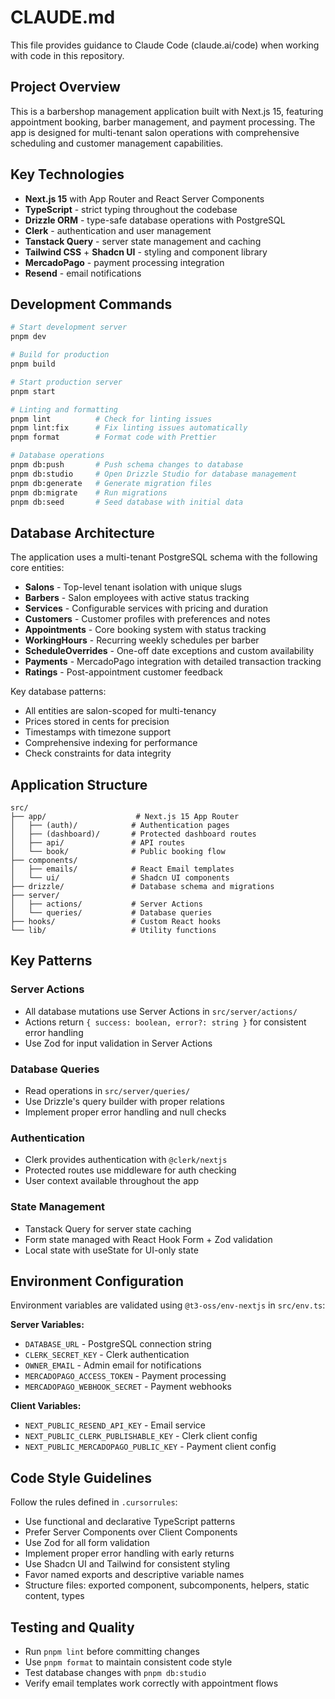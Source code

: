 # CLAUDE.md

This file provides guidance to Claude Code (claude.ai/code) when working with code in this repository.

## Project Overview

This is a barbershop management application built with Next.js 15, featuring appointment booking, barber management, and payment processing. The app is designed for multi-tenant salon operations with comprehensive scheduling and customer management capabilities.

## Key Technologies

- **Next.js 15** with App Router and React Server Components
- **TypeScript** - strict typing throughout the codebase
- **Drizzle ORM** - type-safe database operations with PostgreSQL
- **Clerk** - authentication and user management
- **Tanstack Query** - server state management and caching
- **Tailwind CSS** + **Shadcn UI** - styling and component library
- **MercadoPago** - payment processing integration
- **Resend** - email notifications

## Development Commands

```bash
# Start development server
pnpm dev

# Build for production
pnpm build

# Start production server
pnpm start

# Linting and formatting
pnpm lint          # Check for linting issues
pnpm lint:fix      # Fix linting issues automatically
pnpm format        # Format code with Prettier

# Database operations
pnpm db:push       # Push schema changes to database
pnpm db:studio     # Open Drizzle Studio for database management
pnpm db:generate   # Generate migration files
pnpm db:migrate    # Run migrations
pnpm db:seed       # Seed database with initial data
```

## Database Architecture

The application uses a multi-tenant PostgreSQL schema with the following core entities:

- **Salons** - Top-level tenant isolation with unique slugs
- **Barbers** - Salon employees with active status tracking
- **Services** - Configurable services with pricing and duration
- **Customers** - Customer profiles with preferences and notes
- **Appointments** - Core booking system with status tracking
- **WorkingHours** - Recurring weekly schedules per barber
- **ScheduleOverrides** - One-off date exceptions and custom availability
- **Payments** - MercadoPago integration with detailed transaction tracking
- **Ratings** - Post-appointment customer feedback

Key database patterns:
- All entities are salon-scoped for multi-tenancy
- Prices stored in cents for precision
- Timestamps with timezone support
- Comprehensive indexing for performance
- Check constraints for data integrity

## Application Structure

```
src/
├── app/                    # Next.js 15 App Router
│   ├── (auth)/            # Authentication pages
│   ├── (dashboard)/       # Protected dashboard routes
│   ├── api/               # API routes
│   └── book/              # Public booking flow
├── components/
│   ├── emails/            # React Email templates
│   └── ui/                # Shadcn UI components
├── drizzle/               # Database schema and migrations
├── server/
│   ├── actions/           # Server Actions
│   └── queries/           # Database queries
├── hooks/                 # Custom React hooks
└── lib/                   # Utility functions
```

## Key Patterns

### Server Actions
- All database mutations use Server Actions in `src/server/actions/`
- Actions return `{ success: boolean, error?: string }` for consistent error handling
- Use Zod for input validation in Server Actions

### Database Queries
- Read operations in `src/server/queries/`
- Use Drizzle's query builder with proper relations
- Implement proper error handling and null checks

### Authentication
- Clerk provides authentication with `@clerk/nextjs`
- Protected routes use middleware for auth checking
- User context available throughout the app

### State Management
- Tanstack Query for server state caching
- Form state managed with React Hook Form + Zod validation
- Local state with useState for UI-only state

## Environment Configuration

Environment variables are validated using `@t3-oss/env-nextjs` in `src/env.ts`:

**Server Variables:**
- `DATABASE_URL` - PostgreSQL connection string
- `CLERK_SECRET_KEY` - Clerk authentication
- `OWNER_EMAIL` - Admin email for notifications
- `MERCADOPAGO_ACCESS_TOKEN` - Payment processing
- `MERCADOPAGO_WEBHOOK_SECRET` - Payment webhooks

**Client Variables:**
- `NEXT_PUBLIC_RESEND_API_KEY` - Email service
- `NEXT_PUBLIC_CLERK_PUBLISHABLE_KEY` - Clerk client config
- `NEXT_PUBLIC_MERCADOPAGO_PUBLIC_KEY` - Payment client config

## Code Style Guidelines

Follow the rules defined in `.cursorrules`:
- Use functional and declarative TypeScript patterns
- Prefer Server Components over Client Components
- Use Zod for all form validation
- Implement proper error handling with early returns
- Use Shadcn UI and Tailwind for consistent styling
- Favor named exports and descriptive variable names
- Structure files: exported component, subcomponents, helpers, static content, types

## Testing and Quality

- Run `pnpm lint` before committing changes
- Use `pnpm format` to maintain consistent code style
- Test database changes with `pnpm db:studio`
- Verify email templates work correctly with appointment flows